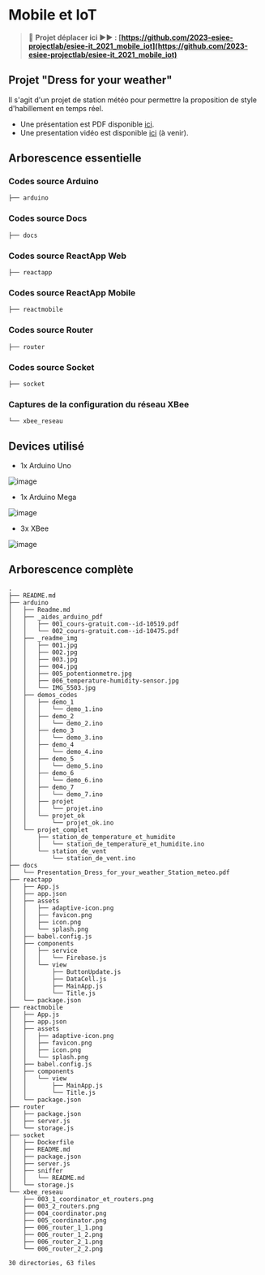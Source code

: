 # Mobile et IoT

> 🚨 **Projet déplacer ici ▶▶ : [https://github.com/2023-esiee-projectlab/esiee-it_2021_mobile_iot](https://github.com/2023-esiee-projectlab/esiee-it_2021_mobile_iot)**

## Projet "Dress for your weather"

Il s'agit d'un projet de station météo pour permettre la proposition de style d'habillement en temps réel.

- Une présentation est PDF disponible [ici](docs/Presentation_Dress_for_your_weather_Station_meteo.pdf).
- Une presentation vidéo est disponible [ici](#) (à venir).

## Arborescence essentielle

### Codes source Arduino

```
├── arduino
```

### Codes source Docs

```
├── docs
```

### Codes source ReactApp Web

```
├── reactapp
```
### Codes source ReactApp Mobile
```
├── reactmobile
```

### Codes source Router

```
├── router
```

### Codes source Socket

```
├── socket
```

### Captures de la configuration du réseau XBee

```
└── xbee_reseau
```

## Devices utilisé

- 1x Arduino Uno

![image](docs/images/001_Arduino_Uno_1_Front.jpg)

- 1x Arduino Mega

![image](docs/images/002_Arduino_Mage_1_Front.jpg)

- 3x XBee

![image](docs/images/003_XBee.jpg)

## Arborescence complète

```
.
├── README.md
├── arduino
│   ├── Readme.md
│   ├── _aides_arduino_pdf
│   │   ├── 001_cours-gratuit.com--id-10519.pdf
│   │   └── 002_cours-gratuit.com--id-10475.pdf
│   ├── _readme_img
│   │   ├── 001.jpg
│   │   ├── 002.jpg
│   │   ├── 003.jpg
│   │   ├── 004.jpg
│   │   ├── 005_potentionmetre.jpg
│   │   ├── 006_temperature-humidity-sensor.jpg
│   │   └── IMG_5503.jpg
│   ├── demos_codes
│   │   ├── demo_1
│   │   │   └── demo_1.ino
│   │   ├── demo_2
│   │   │   └── demo_2.ino
│   │   ├── demo_3
│   │   │   └── demo_3.ino
│   │   ├── demo_4
│   │   │   └── demo_4.ino
│   │   ├── demo_5
│   │   │   └── demo_5.ino
│   │   ├── demo_6
│   │   │   └── demo_6.ino
│   │   ├── demo_7
│   │   │   └── demo_7.ino
│   │   ├── projet
│   │   │   └── projet.ino
│   │   └── projet_ok
│   │       └── projet_ok.ino
│   └── projet_complet
│       ├── station_de_temperature_et_humidite
│       │   └── station_de_temperature_et_humidite.ino
│       └── station_de_vent
│           └── station_de_vent.ino
├── docs
│   └── Presentation_Dress_for_your_weather_Station_meteo.pdf
├── reactapp
│   ├── App.js
│   ├── app.json
│   ├── assets
│   │   ├── adaptive-icon.png
│   │   ├── favicon.png
│   │   ├── icon.png
│   │   └── splash.png
│   ├── babel.config.js
│   ├── components
│   │   ├── service
│   │   │   └── Firebase.js
│   │   └── view
│   │       ├── ButtonUpdate.js
│   │       ├── DataCell.js
│   │       ├── MainApp.js
│   │       └── Title.js
│   └── package.json
├── reactmobile
│   ├── App.js
│   ├── app.json
│   ├── assets
│   │   ├── adaptive-icon.png
│   │   ├── favicon.png
│   │   ├── icon.png
│   │   └── splash.png
│   ├── babel.config.js
│   ├── components
│   │   └── view
│   │       ├── MainApp.js
│   │       └── Title.js
│   └── package.json
├── router
│   ├── package.json
│   ├── server.js
│   └── storage.js
├── socket
│   ├── Dockerfile
│   ├── README.md
│   ├── package.json
│   ├── server.js
│   ├── sniffer
│   │   └── README.md
│   └── storage.js
└── xbee_reseau
    ├── 003_1_coordinator_et_routers.png
    ├── 003_2_routers.png
    ├── 004_coordinator.png
    ├── 005_coordinator.png
    ├── 006_router_1_1.png
    ├── 006_router_1_2.png
    ├── 006_router_2_1.png
    └── 006_router_2_2.png

30 directories, 63 files
```

